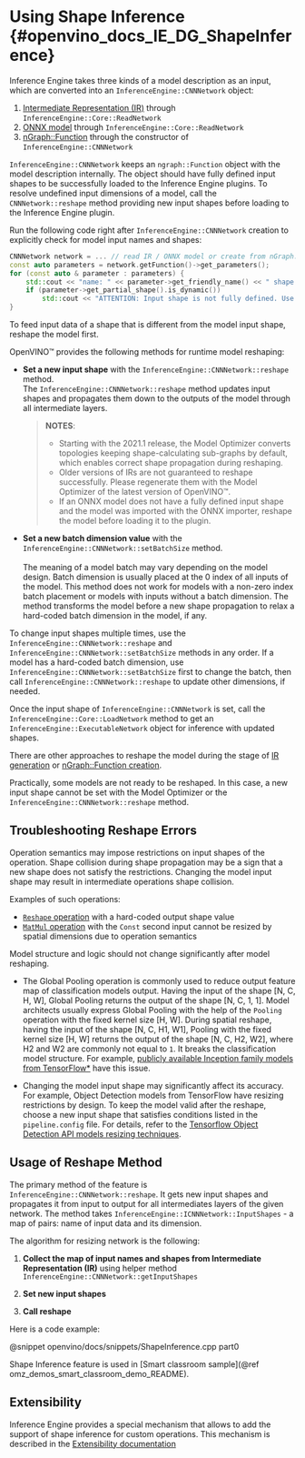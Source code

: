 Using Shape Inference {#openvino_docs_IE_DG_ShapeInference}
==========================================

Inference Engine takes three kinds of a model description as an input, which are converted into an `InferenceEngine::CNNNetwork` object:
1. [Intermediate Representation (IR)](../MO_DG/IR_and_opsets.md) through `InferenceEngine::Core::ReadNetwork`
2. [ONNX model](../IE_DG/OnnxImporterTutorial.md) through `InferenceEngine::Core::ReadNetwork`
3. [nGraph::Function](../nGraph_DG/nGraph_dg.md) through the constructor of `InferenceEngine::CNNNetwork`

`InferenceEngine::CNNNetwork` keeps an `ngraph::Function` object with the model description internally.
The object should have fully defined input shapes to be successfully loaded to the Inference Engine plugins.
To resolve undefined input dimensions of a model, call the `CNNNetwork::reshape` method providing new input shapes before loading to the Inference Engine plugin.

Run the following code right after `InferenceEngine::CNNNetwork` creation to explicitly check for model input names and shapes:
```cpp
CNNNetwork network = ... // read IR / ONNX model or create from nGraph::Function explicitly
const auto parameters = network.getFunction()->get_parameters();
for (const auto & parameter : parameters) {
    std::cout << "name: " << parameter->get_friendly_name() << " shape: " << parameter->get_partial_shape() << std::endl;
    if (parameter->get_partial_shape().is_dynamic())
        std::cout << "ATTENTION: Input shape is not fully defined. Use the CNNNetwork::reshape method to resolve it." << std::endl;
}
```

To feed input data of a shape that is different from the model input shape, reshape the model first.

OpenVINO™ provides the following methods for runtime model reshaping:

* **Set a new input shape** with the `InferenceEngine::CNNNetwork::reshape` method.<br>
   The `InferenceEngine::CNNNetwork::reshape` method updates input shapes and propagates them down to the outputs of the model through all intermediate layers. 
   > **NOTES**:
   > - Starting with the 2021.1 release, the Model Optimizer converts topologies keeping shape-calculating sub-graphs by default, which enables correct shape propagation during reshaping.
   > - Older versions of IRs are not guaranteed to reshape successfully. Please regenerate them with the Model Optimizer of the latest version of OpenVINO™.<br>
   > - If an ONNX model does not have a fully defined input shape and the model was imported with the ONNX importer, reshape the model before loading it to the plugin.
* **Set a new batch dimension value** with the `InferenceEngine::CNNNetwork::setBatchSize` method.<br>     
   The meaning of a model batch may vary depending on the model design.
   Batch dimension is usually placed at the 0 index of all inputs of the model.
   This method does not work for models with a non-zero index batch placement or models with inputs without a batch dimension. 
   The method transforms the model before a new shape propagation to relax a hard-coded batch dimension in the model, if any.

To change input shapes multiple times, use the `InferenceEngine::CNNNetwork::reshape` and `InferenceEngine::CNNNetwork::setBatchSize` methods in any order.
If a model has a hard-coded batch dimension, use `InferenceEngine::CNNNetwork::setBatchSize` first to change the batch, then call `InferenceEngine::CNNNetwork::reshape` to update other dimensions, if needed.

Once the input shape of `InferenceEngine::CNNNetwork` is set, call the `InferenceEngine::Core::LoadNetwork` method to get an `InferenceEngine::ExecutableNetwork` object for inference with updated shapes.

There are other approaches to reshape the model during the stage of <a href="_docs_MO_DG_prepare_model_convert_model_Converting_Model_General.html#when_to_specify_input_shapes">IR generation</a> or [nGraph::Function creation](../nGraph_DG/build_function.md).

Practically, some models are not ready to be reshaped. In this case, a new input shape cannot be set with the Model Optimizer or the `InferenceEngine::CNNNetwork::reshape` method.

## Troubleshooting Reshape Errors

Operation semantics may impose restrictions on input shapes of the operation. 
Shape collision during shape propagation may be a sign that a new shape does not satisfy the restrictions. 
Changing the model input shape may result in intermediate operations shape collision.

Examples of such operations:
- <a href="_docs_MO_DG_prepare_model_convert_model_IR_V10_opset1.html#Reshape">`Reshape` operation</a> with a hard-coded output shape value
- <a href="_docs_MO_DG_prepare_model_convert_model_IR_V10_opset1.html#MatMul">`MatMul` operation</a> with the `Const` second input cannot be resized by spatial dimensions due to operation semantics

Model structure and logic should not change significantly after model reshaping.
- The Global Pooling operation is commonly used to reduce output feature map of classification models output.
Having the input of the shape [N, C, H, W], Global Pooling returns the output of the shape [N, C, 1, 1].
Model architects usually express Global Pooling with the help of the `Pooling` operation with the fixed kernel size [H, W].
During spatial reshape, having the input of the shape [N, C, H1, W1], Pooling with the fixed kernel size [H, W] returns the output of the shape [N, C, H2, W2], where H2 and W2 are commonly not equal to `1`.
It breaks the classification model structure.
For example, [publicly available Inception family models from TensorFlow*](https://github.com/tensorflow/models/tree/master/research/slim#pre-trained-models) have this issue.

- Changing the model input shape may significantly affect its accuracy.
For example, Object Detection models from TensorFlow have resizing restrictions by design. 
To keep the model valid after the reshape, choose a new input shape that satisfies conditions listed in the `pipeline.config` file. 
For details, refer to the <a href="_docs_MO_DG_prepare_model_convert_model_tf_specific_Convert_Object_Detection_API_Models.html#tf_od_custom_input_shape">Tensorflow Object Detection API models resizing techniques</a>.

## Usage of Reshape Method <a name="usage_of_reshape_method"></a>

The primary method of the feature is `InferenceEngine::CNNNetwork::reshape`.
It gets new input shapes and propagates it from input to output for all intermediates layers of the given network.
The method takes `InferenceEngine::ICNNNetwork::InputShapes` - a map of pairs: name of input data and its dimension.

The algorithm for resizing network is the following:

1) **Collect the map of input names and shapes from Intermediate Representation (IR)** using helper method `InferenceEngine::CNNNetwork::getInputShapes`

2) **Set new input shapes**

3) **Call reshape**

Here is a code example:

@snippet openvino/docs/snippets/ShapeInference.cpp part0

Shape Inference feature is used in [Smart classroom sample](@ref omz_demos_smart_classroom_demo_README).

## Extensibility

Inference Engine provides a special mechanism that allows to add the support of shape inference for custom operations. 
This mechanism is described in the [Extensibility documentation](Extensibility_DG/Intro.md)
